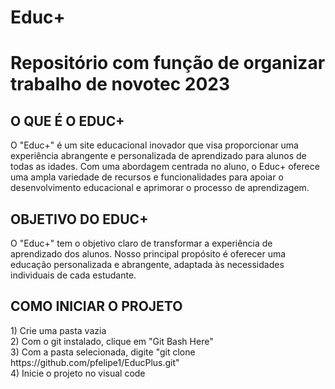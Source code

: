 # Educ+

<h1> Repositório com função de organizar trabalho de novotec 2023 </h1>

<h2> O QUE É O EDUC+</h2>
<p> 
O "Educ+" é um site educacional inovador que visa proporcionar uma experiência abrangente e personalizada de aprendizado para alunos de todas as idades. Com uma abordagem centrada no aluno, o Educ+ oferece uma ampla variedade de recursos e funcionalidades para apoiar o desenvolvimento educacional e aprimorar o processo de aprendizagem. </p>
<h2> OBJETIVO DO EDUC+ </h2>
<P>
O "Educ+" tem o objetivo claro de transformar a experiência de aprendizado dos alunos. Nosso principal propósito é oferecer uma educação personalizada e abrangente, adaptada às necessidades individuais de cada estudante.</P>
<h2> COMO INICIAR O PROJETO</h2>
1) Crie uma pasta vazia <br>
2) Com o git instalado, clique em "Git Bash Here" <br>
3) Com a pasta selecionada, digite "git clone https://github.com/pfelipe1/EducPlus.git" <br>
4) Inicie o projeto no visual code
